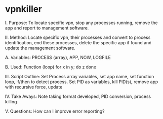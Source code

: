 # vpnkiller
I. Purpose: To locate specific vpn, stop any processes running, remove the app and report to management software.

II. Method: Locate specific vpn, their processes and convert to process identification, end these processes, delete the specific app if found and update the management software.

A. Variables: PROCESS (array), APP, NOW, LOGFILE

B. Used: Function (loop) for x in y; do z done

III. Script Outline: Set Process array variables, set app name, set function loop, if/then to detect process. Set PID as variables, kill PID(s), remove app with recursive force, update

IV. Take Aways: Note taking format developed, PID conversion, process killing

V. Questions: How can I improve error reporting?
